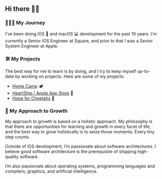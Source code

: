 ## Hi there 👋✨

### 🧑🏻‍💻 My Journey

I've been doing iOS 📱 and macOS 💻 development for the past 10 years.
I'm currently a Senior iOS Engineer at Square,
and prior to that I was a Senior System Engineer at Apple.

### 🛠️ My Projects

The best way for me to learn is by doing, and I try to keep myself up-to-date
by working on projects. Here are some of my projects:

- [Home Camp](https://www.homecamp-ios.ca) 🏕️
- [HeartShip | Apple App Store](https://apps.apple.com/ca/app/heartship/id6443454597) 💙
- [Hope for Cheetahs](https://www.hope4cheetahs.org/) 🐆

### 🌱 My Approach to Growth

My approach to growth is based on a holistic approach. My philosophy is that
there are opportunities for learning and growth in every facet of life,
and the best way to grow holistically is to seize those moments.
Every tiny step counts.

Outside of iOS development, I’m passionate about software architectures.
I believe good software architecture is the prerequisite of shipping
high-quality software.

I’m also passionate about operating systems, programming languages
and compilers, graphics, and artificial intelligence.
